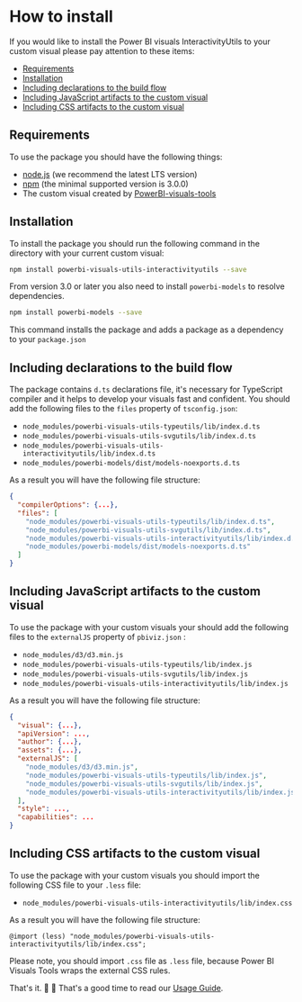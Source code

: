 # How to install
If you would like to install the Power BI visuals InteractivityUtils to your custom visual please pay attention to these items:
* [Requirements](#requirements)
* [Installation](#installation)
* [Including declarations to the build flow](#including-declarations-to-the-build-flow)
* [Including JavaScript artifacts to the custom visual](#including-javascript-artifacts-to-the-custom-visual)
* [Including CSS artifacts to the custom visual](#including-css-artifacts-to-the-custom-visual)

## Requirements
To use the package you should have the following things:
* [node.js](https://nodejs.org) (we recommend the latest LTS version)
* [npm](https://www.npmjs.com/) (the minimal supported version is 3.0.0)
* The custom visual created by [PowerBI-visuals-tools](https://github.com/Microsoft/PowerBI-visuals-tools)

## Installation
To install the package you should run the following command in the directory with your current custom visual:

```bash
npm install powerbi-visuals-utils-interactivityutils --save
```

From version 3.0 or later you also need to install ```powerbi-models``` to resolve dependencies.

```bash
npm install powerbi-models --save
```

This command installs the package and adds a package as a dependency to your ```package.json```

## Including declarations to the build flow
The package contains ```d.ts``` declarations file, it's necessary for TypeScript compiler and it helps to develop your visuals fast and confident. You should add the following files to the ```files``` property of ```tsconfig.json```:
* ```node_modules/powerbi-visuals-utils-typeutils/lib/index.d.ts```
* ```node_modules/powerbi-visuals-utils-svgutils/lib/index.d.ts```
* ```node_modules/powerbi-visuals-utils-interactivityutils/lib/index.d.ts```
* ```node_modules/powerbi-models/dist/models-noexports.d.ts```

As a result you will have the following file structure:
```json
{
  "compilerOptions": {...},
  "files": [
    "node_modules/powerbi-visuals-utils-typeutils/lib/index.d.ts",
    "node_modules/powerbi-visuals-utils-svgutils/lib/index.d.ts",
    "node_modules/powerbi-visuals-utils-interactivityutils/lib/index.d.ts",
    "node_modules/powerbi-models/dist/models-noexports.d.ts"
  ]
}
```

## Including JavaScript artifacts to the custom visual
To use the package with your custom visuals your should add the following files to the ```externalJS``` property of ```pbiviz.json``` :
* ```node_modules/d3/d3.min.js```
* ```node_modules/powerbi-visuals-utils-typeutils/lib/index.js```
* ```node_modules/powerbi-visuals-utils-svgutils/lib/index.js```
* ```node_modules/powerbi-visuals-utils-interactivityutils/lib/index.js```

As a result you will have the following file structure:
```json
{
  "visual": {...},
  "apiVersion": ...,
  "author": {...},
  "assets": {...},
  "externalJS": [
    "node_modules/d3/d3.min.js",
    "node_modules/powerbi-visuals-utils-typeutils/lib/index.js",
    "node_modules/powerbi-visuals-utils-svgutils/lib/index.js",
    "node_modules/powerbi-visuals-utils-interactivityutils/lib/index.js"
  ],
  "style": ...,
  "capabilities": ...
}
```

## Including CSS artifacts to the custom visual
To use the package with your custom visuals you should import the following CSS file to your ```.less``` file:

* ```node_modules/powerbi-visuals-utils-interactivityutils/lib/index.css```

As a result you will have the following file structure:
```less
@import (less) "node_modules/powerbi-visuals-utils-interactivityutils/lib/index.css";
```

Please note, you should import ```.css``` file as ```.less``` file, because Power BI Visuals Tools wraps the external CSS rules.

That's it. :rocket: :metal: That's a good time to read our [Usage Guide](./usage-guide.md).
